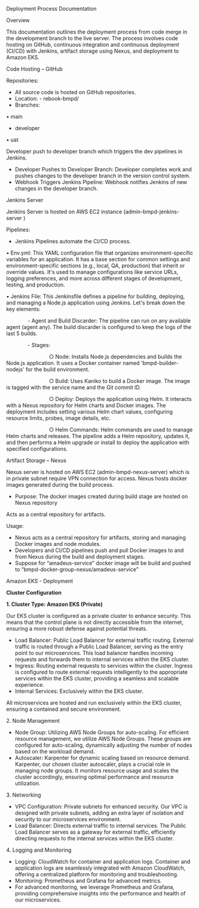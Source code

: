 ﻿Deployment Process Documentation

Overview

This documentation outlines the deployment process from code merge in the development branch to the live server. The process involves code hosting on GitHub, continuous integration and continuous deployment (CI/CD) with Jenkins, artifact storage using Nexus, and deployment to Amazon EKS.

Code Hosting – GitHub

Repositories:

- All source code is hosted on GitHub repositories.
- Location: - rebook-bmpd/
- Branches:

•   main

- developer

•   uat

Developer push to developer branch which triggers the dev pipelines in Jenkins.

- Developer Pushes to Developer Branch: Developer completes work and pushes changes to the developer branch in the version control system.
- Webhook Triggers Jenkins Pipeline: Webhook notifies Jenkins of new changes in the developer branch.

Jenkins Server

Jenkins Server is hosted on AWS EC2 instance (admin-bmpd-jenkins-server )

Pipelines:

- Jenkins Pipelines automate the CI/CD process.

•   Env.yml: This YAML configuration file that organizes environment-specific variables for an application. It has a base section for common settings and environment-specific sections (e.g., local, QA, production) that inherit or override values. It's used to manage configurations like service URLs, logging preferences, and more across different stages of development, testing, and production.

•   Jenkins File: This Jenkinsfile defines a pipeline for building, deploying, and managing a Node.js application using Jenkins. Let's break down the key elements:

`        `-   Agent and Build Discarder: The pipeline can run on any available agent (agent any). The build discarder is configured to keep the logs of the last 5 builds.

`        `-   Stages:

`                `○   Node: Installs Node.js dependencies and builds the Node.js application. It uses a Docker container named 'bmpd-builder-nodejs' for the build environment.

`                `○   Build: Uses Kaniko to build a Docker image. The image is tagged with the service name and the Git commit ID.

`                `○   Deploy: Deploys the application using Helm. It interacts with a Nexus repository for Helm charts and Docker images. The deployment includes setting various Helm chart values, configuring resource limits, probes, image details, etc.

`                `○   Helm Commands: Helm commands are used to manage Helm charts and releases. The pipeline adds a Helm repository, updates it, and then performs a Helm upgrade or install to deploy the application with specified configurations.

Artifact Storage – Nexus

Nexus server is hosted on AWS EC2 (admin-bmpd-nexus-server) which is in private subnet require VPN connection for access. Nexus hosts docker images generated during the build process.

- Purpose: The docker images created during build stage are hosted on Nexus repository

Acts as a central repository for artifacts.

Usage:

- Nexus acts as a central repository for artifacts, storing and managing Docker images and node modules.
- Developers and CI/CD pipelines push and pull Docker images to and from Nexus during the build and deployment stages.
- Suppose for “amadeus-service” docker image will be build and pushed to “bmpd-docker-group-nexus/amadeus-service"

Amazon EKS - Deployment

**Cluster Configuration**

**1.   Cluster Type: Amazon EKS (Private)**

Our EKS cluster is configured as a private cluster to enhance security. This means that the control plane is not directly accessible from the internet, ensuring a more robust defense against potential threats.

- Load Balancer: Public Load Balancer for external traffic routing. External traffic is routed through a Public Load Balancer, serving as the entry point to our microservices. This load balancer handles incoming requests and forwards them to internal services within the EKS cluster.
- Ingress: Routing external requests to services within the cluster. Ingress is configured to route external requests intelligently to the appropriate services within the EKS cluster, providing a seamless and scalable experience.
- Internal Services: Exclusively within the EKS cluster.

All microservices are hosted and run exclusively within the EKS cluster, ensuring a contained and secure environment.

2\.   Node Management

- Node Group: Utilizing AWS Node Groups for auto-scaling. For efficient resource management, we utilize AWS Node Groups. These groups are configured for auto-scaling, dynamically adjusting the number of nodes based on the workload demand.
- Autoscaler: Karpenter for dynamic scaling based on resource demand. Karpenter, our chosen cluster autoscaler, plays a crucial role in managing node groups. It monitors resource usage and scales the cluster accordingly, ensuring optimal performance and resource utilization.

3\.   Networking

- VPC Configuration: Private subnets for enhanced security. Our VPC is designed with private subnets, adding an extra layer of isolation and security to our microservices environment.
- Load Balancer: Directs external traffic to internal services. The Public Load Balancer serves as a gateway for external traffic, efficiently directing requests to the internal services within the EKS cluster.

4\.   Logging and Monitoring

- Logging: CloudWatch for container and application logs. Container and application logs are seamlessly integrated with Amazon CloudWatch, offering a centralized platform for monitoring and troubleshooting.
- Monitoring: Prometheus and Grafana for advanced metrics.
- For advanced monitoring, we leverage Prometheus and Grafana, providing comprehensive insights into the performance and health of our microservices.

